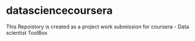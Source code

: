 datasciencecoursera
===================

This  Repoistory is created as a project work submission for coursera - Data scientist ToolBox
